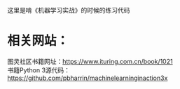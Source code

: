 这里是啃《机器学习实战》的时候的练习代码  
# 相关网站：  
图灵社区书籍网址：<https://www.ituring.com.cn/book/1021>  
书籍Python 3源代码：<https://github.com/pbharrin/machinelearninginaction3x>
